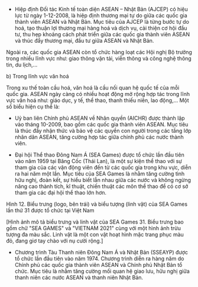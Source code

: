 - Hiệp định Đối tác Kinh tế toàn diện ASEAN – Nhật Bản (AJCEP) có hiệu lực từ ngày 1-12-2008, là hiệp định thương mại tự do giữa các quốc gia thành viên ASEAN và Nhật Bản. Mục tiêu của AJCEP là từng bước tự do hoá, tạo thuận lợi thương mại hàng hoá và dịch vụ, cải thiện cơ hội đầu tư, thu hẹp khoảng cách phát triển giữa các quốc gia thành viên ASEAN và thúc đẩy thương mại, đầu tư giữa ASEAN và Nhật Bản.

Ngoài ra, các quốc gia ASEAN còn tổ chức hàng loạt các Hội nghị Bộ trưởng trong nhiều lĩnh vực như: giao thông vận tải, viễn thông và công nghệ thông tin, du lịch,...

b) Trong lĩnh vực văn hoá

Trong xu thế toàn cầu hoá, văn hoá là cầu nối quan hệ quốc tế của mỗi quốc gia. ASEAN ngày càng có nhiều hoạt động mở rộng hợp tác trong lĩnh vực văn hoá như: giáo dục, y tế, thể thao, thanh thiếu niên, lao động,... Một số biểu hiện cụ thể là:

- Uỷ ban liên Chính phủ ASEAN về Nhân quyền (AICHR) được thành lập vào tháng 10-2009, bao gồm các quốc gia thành viên ASEAN. Mục tiêu là thúc đẩy nhận thức và bảo vệ các quyền con người trong các tầng lớp nhân dân ASEAN, tăng cường hợp tác giữa chính phủ các nước thành viên.

- Đại hội Thể thao Đông Nam Á (SEA Games) được tổ chức lần đầu tiên vào năm 1959 tại Băng Cốc (Thái Lan), là một sự kiện thể thao với sự tham gia của các vận động viên đến từ các quốc gia trong khu vực, diễn ra hai năm một lần. Mục tiêu của SEA Games là nhằm tăng cường tình hữu nghị, đoàn kết, sự hiểu biết lẫn nhau giữa các nước và không ngừng nâng cao thành tích, kĩ thuật, chiến thuật các môn thể thao để có cơ sở tham gia các đại hội thể thao lớn hơn.

Hình 12. Biểu trưng (logo, bên trái) và biểu tượng (linh vật) của SEA Games lần thứ 31 được tổ chức tại Việt Nam

[Hình ảnh mô tả biểu trưng và linh vật của SEA Games 31. Biểu trưng bao gồm chữ "SEA GAMES" và "VIETNAM 2021" cùng với một hình ảnh trừu tượng đa màu sắc. Linh vật là một con vật hoạt hình mặc trang phục màu đỏ, đang giơ tay chào với nụ cười rộng.]

- Chương trình Tàu Thanh niên Đông Nam Á và Nhật Bản (SSEAYP) được tổ chức lần đầu tiên vào năm 1974. Chương trình diễn ra hàng năm do Chính phủ các quốc gia thành viên ASEAN và Chính phủ Nhật Bản tổ chức. Mục tiêu là nhằm tăng cường mối quan hệ giao lưu, hữu nghị giữa thanh niên các nước ASEAN và thanh niên Nhật Bản.